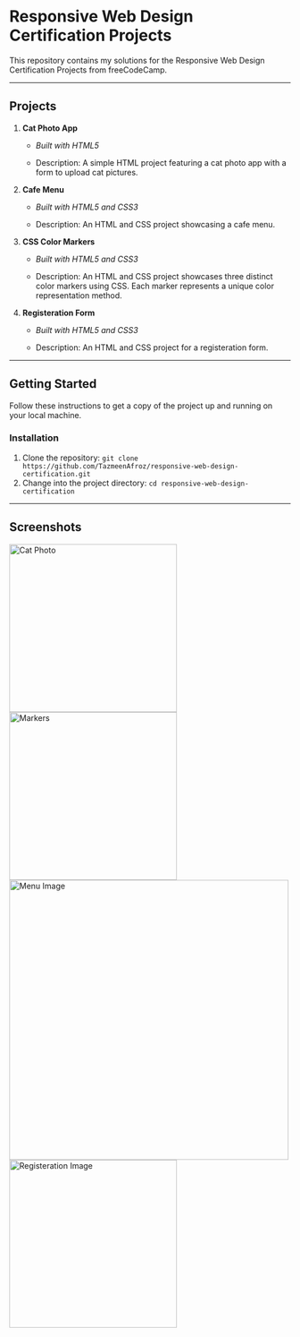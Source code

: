 # Responsive Web Design Certification Projects

This repository contains my solutions for the Responsive Web Design Certification Projects from freeCodeCamp.

---

## Projects

1. **Cat Photo App**  
   - *Built with HTML5*
  
   - Description: A simple HTML project featuring a cat photo app with a form to upload cat pictures.

2. **Cafe Menu**
   - *Built with HTML5 and CSS3*
 
   - Description: An HTML and CSS project showcasing a cafe menu.

3. **CSS Color Markers**
   - *Built with HTML5 and CSS3*

   - Description: An HTML and CSS project  showcases three distinct color markers using CSS. Each marker represents a unique color representation method.
     
4. **Registeration Form**
   - *Built with HTML5 and CSS3*

   - Description: An HTML and CSS project for a registeration form.
---

## Getting Started

Follow these instructions to get a copy of the project up and running on your local machine.


### Installation

1. Clone the repository: `git clone https://github.com/TazmeenAfroz/responsive-web-design-certification.git`
2. Change into the project directory: `cd responsive-web-design-certification`

---


## Screenshots
<div style="display: inline-content;">
    <img src="https://raw.githubusercontent.com/TazmeenAfroz/Web-Development-Projects/main/images/catphoto.png" alt="Cat Photo" width="300";"/>
     <img src="https://raw.githubusercontent.com/TazmeenAfroz/Web-Development-Projects/main/CSS-color%20Markers/Screenshot%20from%202024-01-04%2022-11-43.png" alt="Markers" width="300";"/>
   <img src="https://raw.githubusercontent.com/TazmeenAfroz/Web-Development-Projects/main/images/menu.png" alt="Menu Image" width="500" style="max-width:100%;"/>
 <img src="https://raw.githubusercontent.com/TazmeenAfroz/Web-Development-Projects/main/Registeration Form/i.png" alt="Registeration Image" width="300" style="max-width:100%;"/>
</div>


